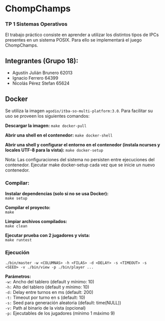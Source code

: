 # ChompChamps
### TP 1 Sistemas Operativos

El trabajo práctico consiste en aprender a utilizar los distintos tipos de IPCs presentes en un sistema POSIX. Para ello se implementará el juego ChompChamps.

## Integrantes (Grupo 18):
- Agustín Julián Brunero 62013
- Ignacio Ferrero 64399
- Nicolás Pérez Stefan 65624

## Docker

Se utiliza la imagen `agodio/itba-so-multi-platform:3.0`. Para facilitar su uso se proveen los siguientes comandos:

**Descargar la imagen:**
```make docker-pull```

**Abrir una shell en el contenedor:**
```make docker-shell```

**Abrir una shell y configurar el entorno en el contenedor (instala ncurses y locales UTF-8 para la vista):**
```make docker-setup```

Nota: Las configuraciones del sistema no persisten entre ejecuciones del contenedor. Ejecutar make docker-setup cada vez que se inicie un nuevo contenedor.

### Compilar:
**Instalar dependencias (solo si no se usa Docker):**  
```make setup```  

**Compilar el proyecto:**  
```make```  

**Limpiar archivos compilados:**  
```make clean```  

**Ejecutar prueba con 2 jugadores y vista:**  
```make runtest```  

### Ejecución  
```./bin/master -w <COLUMNAS> -h <FILAS> -d <DELAY> -s <TIMEOUT> -s <SEED> -v ./bin/view -p ./bin/player ...```  

**Parámetros:**  
```-w:``` Ancho del tablero (default y mínimo: 10)  
```-h:``` Alto del tablero (default y mínimo: 10)  
```-d:``` Delay entre turnos en ms (default: 200)  
```-t:``` Timeout por turno en s (default: 10)  
```-s:``` Seed para generación aleatoria (default: time(NULL))  
```-v:``` Path al binario de la vista (opcional)  
```-p:``` Ejecutables de los jugadores (mínimo 1 máximo 9)  